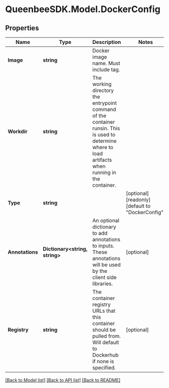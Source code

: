 
# QueenbeeSDK.Model.DockerConfig

## Properties

Name | Type | Description | Notes
------------ | ------------- | ------------- | -------------
**Image** | **string** | Docker image name. Must include tag. | 
**Workdir** | **string** | The working directory the entrypoint command of the container runsin. This is used to determine where to load artifacts when running in the container. | 
**Type** | **string** |  | [optional] [readonly] [default to "DockerConfig"]
**Annotations** | **Dictionary&lt;string, string&gt;** | An optional dictionary to add annotations to inputs. These annotations will be used by the client side libraries. | [optional] 
**Registry** | **string** | The container registry URLs that this container should be pulled from. Will default to Dockerhub if none is specified. | [optional] 

[[Back to Model list]](../README.md#documentation-for-models)
[[Back to API list]](../README.md#documentation-for-api-endpoints)
[[Back to README]](../README.md)

